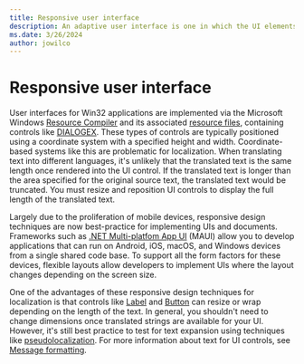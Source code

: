 ```yaml
---
title: Responsive user interface
description: An adaptive user interface is one in which the UI elements can be resized and repositioned dynamically and automatically based on factors including screen orientation and screen size.
ms.date: 3/26/2024
author: jowilco
---
```


# Responsive user interface

User interfaces for Win32 applications are implemented via the Microsoft Windows [Resource Compiler](/windows/win32/menurc/resource-compiler) and its associated [resource files](/windows/win32/menurc/about-resource-files), containing controls like [DIALOGEX](/windows/win32/menurc/dialogex-resource). These types of controls are typically positioned using a coordinate system with a specified height and width. Coordinate-based systems like this are problematic for localization. When translating text into different languages, it's unlikely that the translated text is the same length once rendered into the UI control. If the translated text is longer than the area specified for the original source text, the translated text would be truncated. You must resize and reposition UI controls to display the full length of the translated text.

Largely due to the proliferation of mobile devices, responsive design techniques are now best-practice for implementing UIs and documents. Frameworks such as [.NET Multi-platfom App UI](/dotnet/maui/what-is-maui) (MAUI) allow you to develop applications that can run on Android, iOS, macOS, and Windows devices from a single shared code base. To support all the form factors for these devices, flexible layouts allow developers to implement UIs where the layout changes depending on the screen size.

One of the advantages of these responsive design techniques for localization is that controls like [Label](/dotnet/api/microsoft.maui.controls.label) and [Button](/dotnet/api/microsoft.maui.controls.button) can resize or wrap depending on the length of the text. In general, you shouldn't need to change dimensions once translated strings are available for your UI. However, it's still best practice to test for text expansion using techniques like [pseudolocalization](../methodology/pseudolocalization.md). For more information about text for UI controls, see [Message formatting](../internationalization/message-formatting.md).
